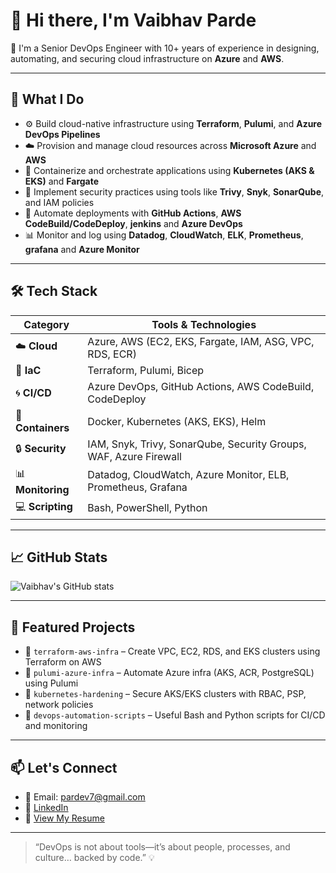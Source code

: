 # 👋 Hi there, I'm Vaibhav Parde

🎯 I'm a Senior DevOps Engineer with 10+ years of experience in designing, automating, and securing cloud infrastructure on **Azure** and **AWS**.

---

## 💼 What I Do

- ⚙️ Build cloud-native infrastructure using **Terraform**, **Pulumi**, and **Azure DevOps Pipelines**
- ☁️ Provision and manage cloud resources across **Microsoft Azure** and **AWS**
- 🐳 Containerize and orchestrate applications using **Kubernetes (AKS & EKS)** and **Fargate**
- 🔐 Implement security practices using tools like **Trivy**, **Snyk**, **SonarQube**, and IAM policies
- 🚀 Automate deployments with **GitHub Actions**, **AWS CodeBuild/CodeDeploy**, **jenkins** and **Azure DevOps**
- 📊 Monitor and log using **Datadog**, **CloudWatch**, **ELK**, **Prometheus**, **grafana** and **Azure Monitor**

---

## 🛠️ Tech Stack

| Category        | Tools & Technologies |
|----------------|----------------------|
| ☁️ **Cloud**        | Azure, AWS (EC2, EKS, Fargate, IAM, ASG, VPC, RDS, ECR) |
| 🔧 **IaC**           | Terraform, Pulumi, Bicep |
| 🌀 **CI/CD**         | Azure DevOps, GitHub Actions, AWS CodeBuild, CodeDeploy |
| 🐳 **Containers**    | Docker, Kubernetes (AKS, EKS), Helm |
| 🔒 **Security**      | IAM, Snyk, Trivy, SonarQube, Security Groups, WAF, Azure Firewall |
| 📊 **Monitoring**    | Datadog, CloudWatch, Azure Monitor, ELB, Prometheus, Grafana |
| 💻 **Scripting**     | Bash, PowerShell, Python |

---

## 📈 GitHub Stats

![Vaibhav's GitHub stats](https://github-readme-stats.vercel.app/api?username=pardev7&show_icons=true&theme=tokyonight)

---

## 🚀 Featured Projects

- 🔹 `terraform-aws-infra` – Create VPC, EC2, RDS, and EKS clusters using Terraform on AWS  
- 🔹 `pulumi-azure-infra` – Automate Azure infra (AKS, ACR, PostgreSQL) using Pulumi  
- 🔹 `kubernetes-hardening` – Secure AKS/EKS clusters with RBAC, PSP, network policies  
- 🔹 `devops-automation-scripts` – Useful Bash and Python scripts for CI/CD and monitoring  

---

## 📫 Let's Connect

- 📧 Email: pardev7@gmail.com
- 💼 [LinkedIn](https://www.linkedin.com/in/vaibhav-parde-5466b7198/)
- 📄 [View My Resume](https://github.com/pardev7/pardev7/blob/main/Vaibhav_P_Senior_DevOps.pdf)

---

> “DevOps is not about tools—it’s about people, processes, and culture… backed by code.” 💡

